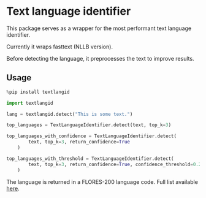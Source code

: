 # Text language identifier

This package serves as a wrapper for the most performant text language identifier.

Currently it wraps fasttext (NLLB version).

Before detecting the language, it preprocesses the text to improve results.

## Usage

```python
%pip install textlangid

import textlangid

lang = textlangid.detect("This is some text.")

top_languages = TextLanguageIdentifier.detect(text, top_k=3)

top_languages_with_confidence = TextLanguageIdentifier.detect(
        text, top_k=3, return_confidence=True
    )

top_languages_with_threshold = TextLanguageIdentifier.detect(
        text, top_k=3, return_confidence=True, confidence_threshold=0.2
    )

```

The language is returned in a FLORES-200 language code.
Full list available [here](https://github.com/facebookresearch/flores/blob/main/flores200/README.md#languages-in-flores-200).
